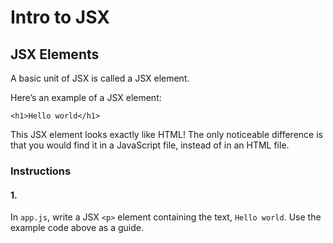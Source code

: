 # Intro to JSX
## JSX Elements

A basic unit of JSX is called a JSX element.

Here’s an example of a JSX element:

    <h1>Hello world</h1>

This JSX element looks exactly like HTML! The only noticeable difference is that you would find it in a JavaScript file, instead of in an HTML file.

### Instructions
#### 1.

In `app.js`, write a JSX `<p>` element containing the text, `Hello world`. Use the example code above as a guide.
